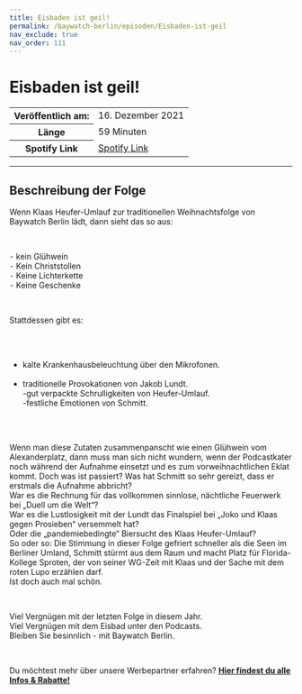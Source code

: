 ```yaml
---
title: Eisbaden ist geil!
permalink: /baywatch-berlin/episoden/Eisbaden-ist-geil
nav_exclude: true
nav_order: 111
---
```


# Eisbaden ist geil!
<table class="resp-table dcf-table dcf-table-responsive dcf-table-bordered dcf-table-striped dcf-w-100%">
                    <tbody>
                        <tr>
                            <th scope="row">Veröffentlich am:</th>
                            <td data-label="Veröffentlich am:">16. Dezember 2021</td>
                        </tr>
                        <tr>
                            <th scope="row">Länge </th>
                            <td data-label="Länge ">59 Minuten</td>
                        </tr><tr>
                                <th scope="row">Spotify Link</th>
                                <td data-label="Spotify Link"><a href="https://open.spotify.com/episode/1fKZcI3nPJx7KCqpscDnlY">Spotify Link</a></td>
                            </tr></tbody>
                </table>

***

## Beschreibung der Folge

<div>
<p>Wenn Klaas Heufer-Umlauf zur traditionellen Weihnachtsfolge von Baywatch Berlin lädt, dann sieht das so aus:</p> <br> <p>⁃ kein Glühwein <br>  ⁃ Kein Christstollen <br>  ⁃ Keine Lichterkette <br>  ⁃ Keine Geschenke</p> <br> <p>Stattdessen gibt es:</p> <br> <ul> <br> <li>kalte Krankenhausbeleuchtung über den Mikrofonen.</li> <br> <li>traditionelle Provokationen von Jakob Lundt. <br> -gut verpackte Schrulligkeiten von Heufer-Umlauf. <br> -festliche Emotionen von Schmitt. </li> <br> </ul> <br> <p>Wenn man diese Zutaten zusammenpanscht wie einen Glühwein vom Alexanderplatz, dann muss man sich nicht wundern, wenn der Podcastkater noch während der Aufnahme einsetzt und es zum vorweihnachtlichen Eklat kommt. Doch was ist passiert? Was hat Schmitt so sehr gereizt, dass er erstmals die Aufnahme abbricht?  <br> War es die Rechnung für das vollkommen sinnlose, nächtliche Feuerwerk bei „Duell um die Welt“?  <br> War es die Lustlosigkeit mit der Lundt das Finalspiel bei „Joko und Klaas gegen Prosieben“ versemmelt hat?  <br> Oder die „pandemiebedingte“ Biersucht des Klaas Heufer-Umlauf?  <br> So oder so: Die Stimmung in dieser Folge gefriert schneller als die Seen im Berliner Umland, Schmitt stürmt aus dem Raum und macht Platz für Florida-Kollege Sproten, der von seiner WG-Zeit mit Klaas und der Sache mit dem roten Lupo erzählen darf. <br> Ist doch auch mal schön.</p> <br> <p>Viel Vergnügen mit der letzten Folge in diesem Jahr. <br> Viel Vergnügen mit dem Eisbad unter den Podcasts.  <br> Bleiben Sie besinnlich - mit Baywatch Berlin.</p> <br> <p>Du möchtest mehr über unsere Werbepartner erfahren? <a href="https://linktr.ee/BaywatchBerlin"><strong>Hier findest du alle Infos & Rabatte!</strong></a></p>  
</div>

